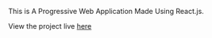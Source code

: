 This is A Progressive Web Application Made Using React.js.

View the project live [here](https://weather-pwa-devsden.netlify.app/)